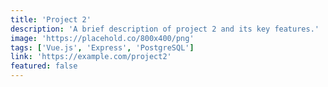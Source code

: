 ```yaml
---
title: 'Project 2'
description: 'A brief description of project 2 and its key features.'
image: 'https://placehold.co/800x400/png'
tags: ['Vue.js', 'Express', 'PostgreSQL']
link: 'https://example.com/project2'
featured: false
---
```

